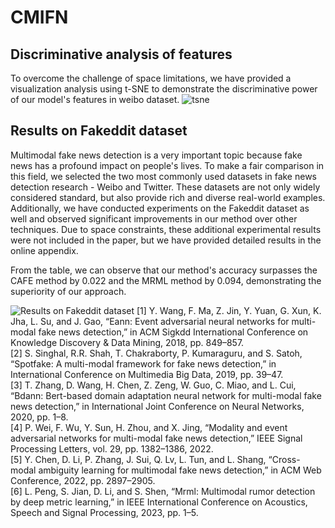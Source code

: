 # CMIFN

## Discriminative analysis of features
To overcome the challenge of space limitations, we have provided a visualization analysis using t-SNE to demonstrate the discriminative power of our model's features in weibo dataset.
![tsne](https://github.com/12y3/CMIFNcode/assets/87634436/3b66a49d-eea9-4119-9b96-83b5f2bf1b64)


## Results on Fakeddit dataset
Multimodal fake news detection is a very important topic because fake news has a profound impact on people's lives. To make a fair comparison in this field, we selected the two most commonly used datasets in fake news detection research - Weibo and Twitter. These datasets are not only widely considered standard, but also provide rich and diverse real-world examples. Additionally, we have conducted experiments on the Fakeddit dataset as well and observed significant improvements in our method over other techniques. Due to space constraints, these additional experimental results were not included in the paper, but we have provided detailed results in the online appendix.

From the table, we can observe that our method's accuracy surpasses the CAFE method by 0.022 and the MRML method by 0.094, demonstrating the superiority of our approach.

![Results on Fakeddit dataset](https://github.com/12y3/CMIFNcode/assets/87634436/db39242b-f57d-46fe-a91f-579e1a394fbd)
[1] Y. Wang, F. Ma, Z. Jin, Y. Yuan, G. Xun, K. Jha, L. Su, and J. Gao, “Eann: Event adversarial neural networks for multi-modal fake news detection,” in ACM Sigkdd International Conference on Knowledge Discovery & Data Mining, 2018, pp. 849–857.   
[2] S. Singhal, R.R. Shah, T. Chakraborty, P. Kumaraguru, and S. Satoh, “Spotfake: A multi-modal framework for fake news detection,” in International Conference on Multimedia Big Data, 2019, pp. 39–47.  
[3] T. Zhang, D. Wang, H. Chen, Z. Zeng, W. Guo, C. Miao, and L. Cui, “Bdann: Bert-based domain adaptation neural network for multi-modal fake news detection,” in International Joint Conference on Neural Networks, 2020, pp. 1–8.  
[4] P. Wei, F. Wu, Y. Sun, H. Zhou, and X. Jing, “Modality and event adversarial networks for multi-modal fake news detection,” IEEE Signal Processing Letters, vol. 29, pp. 1382–1386, 2022.   
[5] Y. Chen, D. Li, P. Zhang, J. Sui, Q. Lv, L. Tun, and L. Shang, “Cross-modal ambiguity learning for multimodal fake news detection,” in ACM Web Conference, 2022, pp. 2897–2905.  
[6] L. Peng, S. Jian, D. Li, and S. Shen, “Mrml: Multimodal rumor detection by deep metric learning,” in IEEE International Conference on Acoustics, Speech and Signal Processing, 2023, pp. 1–5.  


